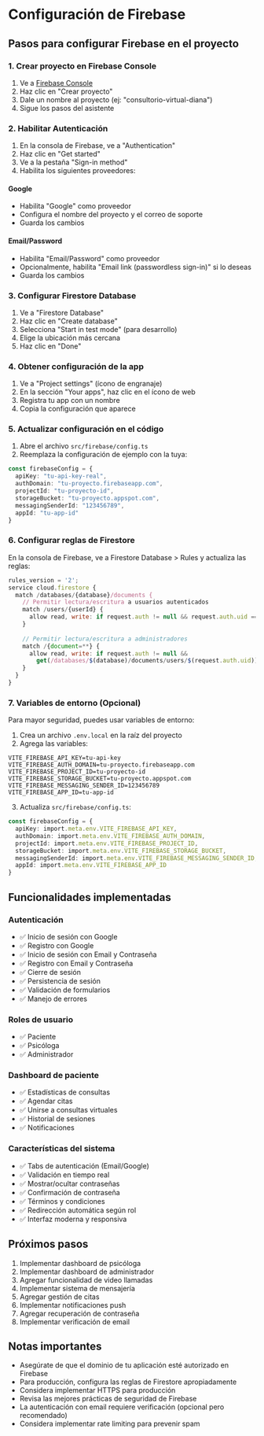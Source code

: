 # Configuración de Firebase

## Pasos para configurar Firebase en el proyecto

### 1. Crear proyecto en Firebase Console

1. Ve a [Firebase Console](https://console.firebase.google.com/)
2. Haz clic en "Crear proyecto"
3. Dale un nombre al proyecto (ej: "consultorio-virtual-diana")
4. Sigue los pasos del asistente

### 2. Habilitar Autenticación

1. En la consola de Firebase, ve a "Authentication"
2. Haz clic en "Get started"
3. Ve a la pestaña "Sign-in method"
4. Habilita los siguientes proveedores:

#### Google
- Habilita "Google" como proveedor
- Configura el nombre del proyecto y el correo de soporte
- Guarda los cambios

#### Email/Password
- Habilita "Email/Password" como proveedor
- Opcionalmente, habilita "Email link (passwordless sign-in)" si lo deseas
- Guarda los cambios

### 3. Configurar Firestore Database

1. Ve a "Firestore Database"
2. Haz clic en "Create database"
3. Selecciona "Start in test mode" (para desarrollo)
4. Elige la ubicación más cercana
5. Haz clic en "Done"

### 4. Obtener configuración de la app

1. Ve a "Project settings" (ícono de engranaje)
2. En la sección "Your apps", haz clic en el ícono de web
3. Registra tu app con un nombre
4. Copia la configuración que aparece

### 5. Actualizar configuración en el código

1. Abre el archivo `src/firebase/config.ts`
2. Reemplaza la configuración de ejemplo con la tuya:

```typescript
const firebaseConfig = {
  apiKey: "tu-api-key-real",
  authDomain: "tu-proyecto.firebaseapp.com",
  projectId: "tu-proyecto-id",
  storageBucket: "tu-proyecto.appspot.com",
  messagingSenderId: "123456789",
  appId: "tu-app-id"
}
```

### 6. Configurar reglas de Firestore

En la consola de Firebase, ve a Firestore Database > Rules y actualiza las reglas:

```javascript
rules_version = '2';
service cloud.firestore {
  match /databases/{database}/documents {
    // Permitir lectura/escritura a usuarios autenticados
    match /users/{userId} {
      allow read, write: if request.auth != null && request.auth.uid == userId;
    }
    
    // Permitir lectura/escritura a administradores
    match /{document=**} {
      allow read, write: if request.auth != null && 
        get(/databases/$(database)/documents/users/$(request.auth.uid)).data.role == 'admin';
    }
  }
}
```

### 7. Variables de entorno (Opcional)

Para mayor seguridad, puedes usar variables de entorno:

1. Crea un archivo `.env.local` en la raíz del proyecto
2. Agrega las variables:

```env
VITE_FIREBASE_API_KEY=tu-api-key
VITE_FIREBASE_AUTH_DOMAIN=tu-proyecto.firebaseapp.com
VITE_FIREBASE_PROJECT_ID=tu-proyecto-id
VITE_FIREBASE_STORAGE_BUCKET=tu-proyecto.appspot.com
VITE_FIREBASE_MESSAGING_SENDER_ID=123456789
VITE_FIREBASE_APP_ID=tu-app-id
```

3. Actualiza `src/firebase/config.ts`:

```typescript
const firebaseConfig = {
  apiKey: import.meta.env.VITE_FIREBASE_API_KEY,
  authDomain: import.meta.env.VITE_FIREBASE_AUTH_DOMAIN,
  projectId: import.meta.env.VITE_FIREBASE_PROJECT_ID,
  storageBucket: import.meta.env.VITE_FIREBASE_STORAGE_BUCKET,
  messagingSenderId: import.meta.env.VITE_FIREBASE_MESSAGING_SENDER_ID,
  appId: import.meta.env.VITE_FIREBASE_APP_ID
}
```

## Funcionalidades implementadas

### Autenticación
- ✅ Inicio de sesión con Google
- ✅ Registro con Google
- ✅ Inicio de sesión con Email y Contraseña
- ✅ Registro con Email y Contraseña
- ✅ Cierre de sesión
- ✅ Persistencia de sesión
- ✅ Validación de formularios
- ✅ Manejo de errores

### Roles de usuario
- ✅ Paciente
- ✅ Psicóloga
- ✅ Administrador

### Dashboard de paciente
- ✅ Estadísticas de consultas
- ✅ Agendar citas
- ✅ Unirse a consultas virtuales
- ✅ Historial de sesiones
- ✅ Notificaciones

### Características del sistema
- ✅ Tabs de autenticación (Email/Google)
- ✅ Validación en tiempo real
- ✅ Mostrar/ocultar contraseñas
- ✅ Confirmación de contraseña
- ✅ Términos y condiciones
- ✅ Redirección automática según rol
- ✅ Interfaz moderna y responsiva

## Próximos pasos

1. Implementar dashboard de psicóloga
2. Implementar dashboard de administrador
3. Agregar funcionalidad de video llamadas
4. Implementar sistema de mensajería
5. Agregar gestión de citas
6. Implementar notificaciones push
7. Agregar recuperación de contraseña
8. Implementar verificación de email

## Notas importantes

- Asegúrate de que el dominio de tu aplicación esté autorizado en Firebase
- Para producción, configura las reglas de Firestore apropiadamente
- Considera implementar HTTPS para producción
- Revisa las mejores prácticas de seguridad de Firebase
- La autenticación con email requiere verificación (opcional pero recomendado)
- Considera implementar rate limiting para prevenir spam
